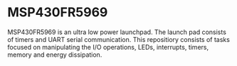 # MSP430FR5969
 MSP430FR5969 is an ultra low power launchpad. The launch pad consists of timers and UART serial communication. This repositiory consists of tasks focused on manipulating the I/O operations, LEDs, interrupts, timers, memory and energy dissipation.
